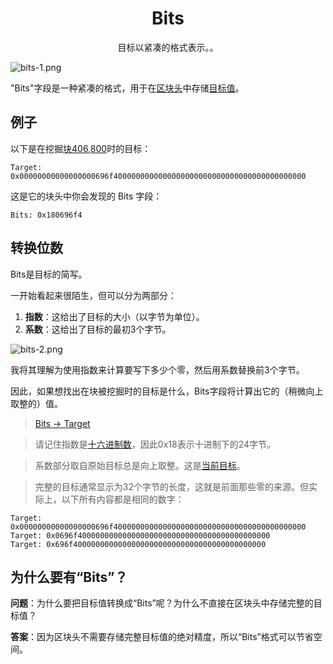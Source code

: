# <center>Bits</center>
<center>目标以紧凑的格式表示。。</center>

![bits-1.png](img/bits-1-svg.png)

"Bits"字段是一种紧凑的格式，用于在[区块头](../../block-header/block-header.md)中存储[目标值](../../../Mining/Target/Target.md)。

## 例子
以下是在挖掘[块406,800](https://learnmeabitcoin.com/explorer/block/000000000000000001C31935B6B49FBFE1C44CBAA31A7875D59A22B09B99D380)时的目标：
```
Target: 0x00000000000000000696f4000000000000000000000000000000000000000000
```
这是它的块头中你会发现的 Bits 字段：
```
Bits: 0x180696f4
```

## 转换位数
Bits是目标的简写。

一开始看起来很陌生，但可以分为两部分：

1. **指数**：这给出了目标的大小（以字节为单位）。
2. **系数**：这给出了目标的最初3个字节。

![bits-2.png](img/bits-2%20(1).png)

我将其理解为使用指数来计算要写下多少个零，然后用系数替换前3个字节。

因此，如果想找出在块被挖掘时的目标是什么，Bits字段将计算出它的（稍微向上取整的）值。

>[Bits -> Target](https://learnmeabitcoin.com/tools/bitstarget)

>请记住指数是[十六进制数](../../../Other/Hexadecimal/hexadecimal.md)，因此0x18表示十进制下的24字节。

>系数部分取自原始目标总是向上取整。这是[当前目标](https://learnmeabitcoin.com/explorer/node/difficulty)。

>完整的目标通常显示为32个字节的长度，这就是前面那些零的来源。但实际上，以下所有内容都是相同的数字：
```
Target: 0x00000000000000000696f4000000000000000000000000000000000000000000
Target: 0x0696f4000000000000000000000000000000000000000000
Target: 0x696f4000000000000000000000000000000000000000000
```

## 为什么要有“Bits”？
**问题**：为什么要把目标值转换成“Bits”呢？为什么不直接在区块头中存储完整的目标值？

**答案**：因为区块头不需要存储完整目标值的绝对精度，所以“Bits”格式可以节省空间。